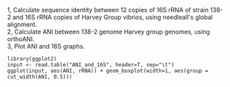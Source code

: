 1, Calculate sequence identity between 12 copies of 16S rRNA of strain 138-2 and 16S rRNA copies of Harvey Group vibrios, using needleall's global alignment.  
2, Calculate ANI between 138-2 genome Harvey group genomes, using orthoANI.  
3, Plot ANI and 16S graphs.
    
    
    library(ggplot2)
    input <- read.table("ANI_and_16S", header=T, sep="\t")
    ggplot(input, aes(ANI, rRNA)) + geom_boxplot(width=1, aes(group = cut_width(ANI, 0.5)))




